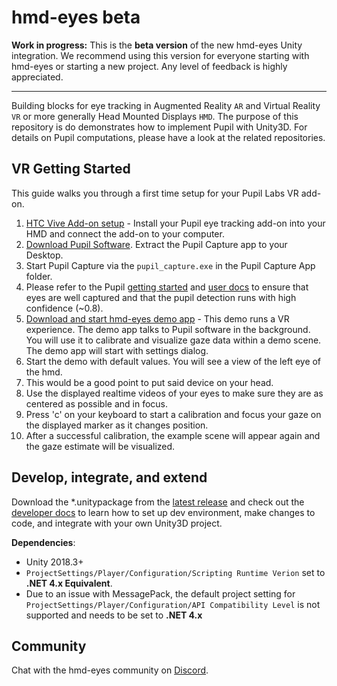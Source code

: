 hmd-eyes beta
========

**Work in progress:** This is the **beta version** of the new hmd-eyes Unity integration. We recommend using this version for everyone starting with hmd-eyes or starting a new project. Any level of feedback is highly appreciated.

---------------

Building blocks for eye tracking in Augmented Reality `AR` and Virtual Reality `VR` or more generally Head Mounted Displays `HMD`. The purpose of this repository is do demonstrates how to implement Pupil with Unity3D. For details on Pupil computations, please have a look at the related repositories.

## VR Getting Started

This guide walks you through a first time setup for your Pupil Labs VR add-on.

1. [HTC Vive Add-on setup](https://docs.pupil-labs.com/#htc-vive-add-on) - Install your Pupil eye tracking add-on into your HMD and connect the add-on to your computer. 
2. [Download Pupil Software](https://github.com/pupil-labs/pupil/releases/latest). Extract the Pupil Capture app to your Desktop.
3. Start Pupil Capture via the `pupil_capture.exe` in the Pupil Capture App folder.
4. Please refer to the Pupil [getting started](https://docs.pupil-labs.com/#capture-workflow) and [user docs](https://docs.pupil-labs.com/#pupil-detection) to ensure that eyes are well captured and that the pupil detection runs with high confidence (~0.8).
5. [Download and start hmd-eyes demo app](https://github.com/pupil-labs/hmd-eyes/releases/latest) - This demo runs a VR experience. The demo app talks to Pupil software in  the background. You will use it to calibrate and visualize gaze data within a demo scene. The demo app will start with settings dialog. 
6. Start the demo with default values. You will see a view of the left eye of the hmd.
7. This would be a good point to put said device on your head.
8. Use the displayed realtime videos of your eyes to make sure they are as centered as possible and in focus.
9. Press 'c' on your keyboard to start a calibration and focus your gaze on the displayed marker as it changes position.
10. After a successful calibration, the example scene will appear again and the gaze estimate will be visualized.

## Develop, integrate, and extend

Download the *.unitypackage from the [latest release](https://github.com/pupil-labs/hmd-eyes/releases/latest) and 
check out the [developer docs](./docs/Developer.md) to learn how to set up dev environment, make changes to code, and integrate with your own Unity3D project.

**Dependencies**: 

* Unity 2018.3+
* `ProjectSettings/Player/Configuration/Scripting Runtime Verion` set to **.NET 4.x Equivalent**.
* Due to an issue with MessagePack, the default project setting for `ProjectSettings/Player/Configuration/API Compatibility Level` is not supported and needs to be set to **.NET 4.x**

## Community

Chat with the hmd-eyes community on [Discord](https://discord.gg/PahDtSH).
